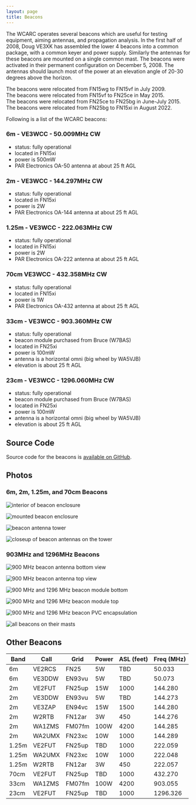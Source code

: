 ```yaml
---
layout: page
title: Beacons
---
```


The WCARC operates several beacons which are useful for testing equipment, aiming antennas, and propagation analysis.
In the first half of 2008, Doug VE3XK has assembled the lower 4 beacons into a common package, with a common keyer and
power supply. Similarly the antennas for these beacons are mounted on a single common mast. The beacons were activated
in their permanent configuration on December 5, 2008. The antennas should launch most of the power at an
elevation angle of 20-30 degrees above the horizon.

The beacons were relocated from FN15wg to FN15vf in July 2009.  
The beacons were relocated from FN15vf to FN25ce in May 2015.  
The beacons were relocated from FN25ce to FN25bg in June-July 2015.  
The beacons were relocated from FN25bg to FN15xi in August 2022.

Following is a list of the WCARC beacons:

### 6m - VE3WCC - 50.009MHz CW
* status: fully operational
* located in FN15xi
* power is 500mW
* PAR Electronics OA-50 antenna at about 25 ft AGL

### 2m - VE3WCC - 144.297MHz CW
* status: fully operational
* located in FN15xi
* power is 2W
* PAR Electronics OA-144 antenna at about 25 ft AGL

### 1.25m - VE3WCC - 222.063MHz CW
* status: fully operational
* located in FN15xi
* power is 2W
* PAR Electronics OA-222 antenna at about 25 ft AGL

### 70cm VE3WCC - 432.358MHz CW
* status: fully operational
* located in FN15xi
* power is 1W
* PAR Electronics OA-432 antenna at about 25 ft AGL

### 33cm - VE3WCC - 903.360MHz CW
* status: fully operational
* beacon module purchased from Bruce (W7BAS)
* located in FN25xi
* power is 100mW
* antenna is a horizontal omni (big wheel by WA5VJB)
* elevation is about 25 ft AGL

### 23cm - VE3WCC - 1296.060MHz CW
* status: fully operational
* beacon module purchased from Bruce (W7BAS)
* located in FN25xi
* power is 100mW
* antenna is a horizontal omni (big wheel by WA5VJB)
* elevation is about 25 ft AGL

## Source Code

Source code for the beacons is [available on GitHub](https://github.com/wcarc-on/VE3WCC-Beacon-Firmware).

## Photos

### 6m, 2m, 1.25m, and 70cm Beacons

![interior of beacon enclosure](images/beacon_enclosure_inside.jpg)

![mounted beacon enclosure](images/beacon_enclosure_mounted.jpg)

![beacon antenna tower](images/beacon_tower.jpg)

![closeup of beacon antennas on the tower](images/beacon_tower_close.jpg)

### 903MHz and 1296MHz Beacons

![900 MHz beacon antenna bottom view](images/900mhz_ant_bottom_01.jpg)

![900 MHz beacon antenna top view](images/900mhz_ant_top_01.jpg)

![900 MHz and 1296 MHz beacon module bottom](images/beacon_module_bottom_01.jpg)

![900 MHz and 1296 MHz beacon module top](images/beacon_module_top_01.jpg)

![900 MHz and 1296 MHz beacon PVC encapsulation](images/pvc_beacon_encapsulation_01.jpg)

![all beacons on their masts](images/2023_all_beacons.jpg)

## Other Beacons

| Band  | Call   | Grid   | Power | ASL (feet) | Freq (MHz) |
|-------|--------|--------|-------|------------|------------|
| 6m    | VE2RCS | FN25   | 5W    | TBD        | 50.033     |
| 6m    | VE3DDW | EN93vu | 5W    | TBD        | 50.073     |
| 2m    | VE2FUT | FN25up | 15W   | 1000       | 144.280    |
| 2m    | VE3DDW | EN93vu | 5W    | TBD        | 144.273    |
| 2m    | VE3ZAP | EN94vc | 15W   | 1500       | 144.280    |
| 2m    | W2RTB  | FN12ar | 3W    | 450        | 144.276    |
| 2m    | WA1ZMS | FM07fm | 100W  | 4200       | 144.285    |
| 2m    | WA2UMX | FN23xc | 10W   | 1000       | 144.289    |
| 1.25m | VE2FUT | FN25up | TBD   | 1000       | 222.059    |
| 1.25m | WA2UMX | FN23xc | 10W   | 1000       | 222.048    |
| 1.25m | W2RTB  | FN12ar | 3W    | 450        | 222.057    |
| 70cm  | VE2FUT | FN25up | TBD   | 1000       | 432.270    |
| 33cm  | WA1ZMS | FM07fm | 100W  | 4200       | 903.055    |
| 23cm  | VE2FUT | FN25up | TBD   | 1000       | 1296.326   |
